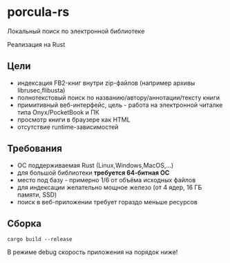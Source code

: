 # porcula-rs
Локальный поиск по электронной библиотеке

Реализация на Rust

## Цели
  * индексация FB2-книг внутри zip-файлов (например архивы librusec,flibusta)
  * полнотекстовый поиск по названию/автору/аннотации/тексту книги
  * примитивный веб-интерфейс, цель - работа на электронной читалке типа Onyx/PocketBook и ПК
  * просмотр книги в браузере как HTML
  * отсутствие runtime-зависимостей


## Требования
  * ОС поддерживаемая Rust (Linux,Windows,MacOS,...)
  * для большой библиотеки **требуется 64-битная ОС**
  * место под базу - примерно 1/6 от объёма исходных файлов
  * для индексации желательно мощное железо (от 4 ядер, 16 ГБ памяти, SSD)
  * поиск в веб-приложении требует гораздо меньше ресурсов

## Сборка
```
cargo build --release
```
В режиме debug скорость приложения на порядок ниже!

